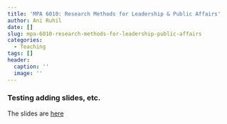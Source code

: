 ```yaml
---
title: 'MPA 6010: Research Methods for Leadership & Public Affairs'
author: Ani Ruhil
date: []
slug: mpa-6010-research-methods-for-leadership-public-affairs
categories:
  - Teaching
tags: []
header:
  caption: ''
  image: ''
---
```


### Testing adding slides, etc. 
 
The slides are [here]("/slides/MPA-6010-1.pdf")

